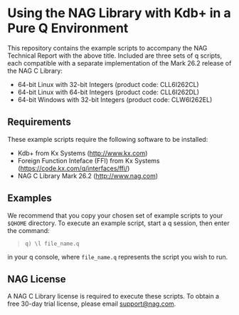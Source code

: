 # Using the NAG Library with Kdb+ in a Pure Q Environment

This repository contains the example scripts to accompany the NAG Technical Report with the above title.  Included are three sets of q scripts, each compatible with a separate implementation of the Mark 26.2 release of the NAG C Library:
*	64-bit Linux with 32-bit Integers (product code: CLL6I262CL)
*	64-bit Linux with 64-bit Integers (product code: CLL6I262DL)
*	64-bit Windows with 32-bit Integers (product code: CLW6I262EL)

## Requirements

These example scripts require the following software to be installed:
* Kdb+ from Kx Systems (http://www.kx.com) 
* Foreign Function Inteface (FFI) from Kx Systems (https://code.kx.com/q/interfaces/ffi/) 
* NAG C Library Mark 26.2 (http://www.nag.com) 

## Examples

We recommend that you copy your chosen set of example scripts to your `$QHOME` directory.  To execute an example script, start a q session, then enter the command:
> ~~~
> q) \l file_name.q
> ~~~
in your q console, where `file_name.q` represents the script you wish to run.   

## NAG License

A NAG C Library license is required to execute these scripts.  To obtain a free 30-day trial license, please email support@nag.com.
